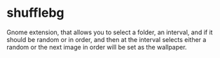 # shufflebg
Gnome extension, that allows you to select a folder, an interval, and if it should be random or in order, and then at the interval selects either a random or the next image in order will be set as the wallpaper.

